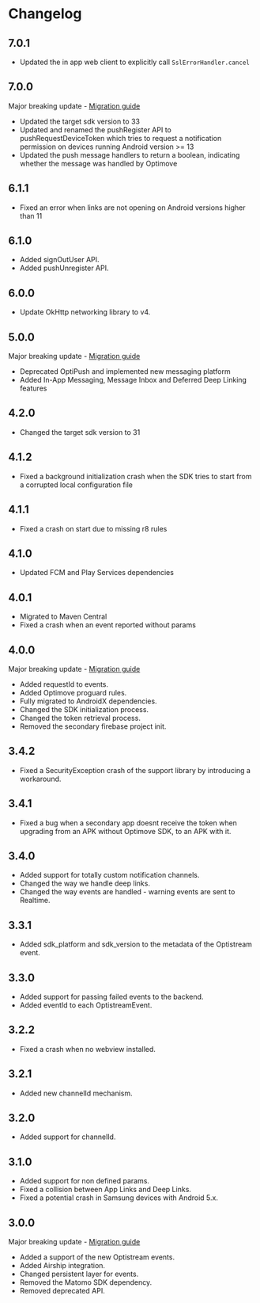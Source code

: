 # Changelog

## 7.0.1

- Updated the in app web client to explicitly call ```SslErrorHandler.cancel```

## 7.0.0

Major breaking update - [Migration guide](https://github.com/optimove-tech/Optimove-SDK-Android/wiki/Migration-guide-from-6.x-to-7.x)

- Updated the target sdk version to 33
- Updated and renamed the pushRegister API to pushRequestDeviceToken which tries to request a notification permission on devices running Android version >= 13
- Updated the push message handlers to return a boolean, indicating whether the message was handled by Optimove

## 6.1.1

- Fixed an error when links are not opening on Android versions higher than 11

## 6.1.0

- Added signOutUser API.
- Added pushUnregister API.

## 6.0.0

- Update OkHttp networking library to v4.

## 5.0.0

Major breaking update - [Migration guide](https://github.com/optimove-tech/Optimove-SDK-Android/wiki/Migration-guide-from-4.x-to-5.x)

- Deprecated OptiPush and implemented new messaging platform
- Added In-App Messaging, Message Inbox and Deferred Deep Linking features

## 4.2.0

- Changed the target sdk version to 31

## 4.1.2

- Fixed a background initialization crash when the SDK tries to start from a corrupted local configuration file

## 4.1.1

- Fixed a crash on start due to missing r8 rules

## 4.1.0

- Updated FCM and Play Services dependencies

## 4.0.1

- Migrated to Maven Central
- Fixed a crash when an event reported without params

## 4.0.0

Major breaking update - [Migration guide](https://github.com/optimove-tech/Optimove-SDK-Android/wiki/Migration-guide-from-3.x-to-4.x)

- Added requestId to events.
- Added Optimove proguard rules.
- Fully migrated to AndroidX dependencies.
- Changed the SDK initialization process.
- Changed the token retrieval process.
- Removed the secondary firebase project init.

## 3.4.2

- Fixed a SecurityException crash of the support library by introducing a workaround.

## 3.4.1

- Fixed a bug when a secondary app doesnt receive the token when upgrading from an APK without Optimove SDK, to an APK with it.

## 3.4.0

- Added support for totally custom notification channels.
- Changed the way we handle deep links.
- Changed the way events are handled - warning events are sent to Realtime.

## 3.3.1

- Added sdk_platform and sdk_version to the metadata of the Optistream event.

## 3.3.0

- Added support for passing failed events to the backend.
- Added eventId to each OptistreamEvent.

## 3.2.2

- Fixed a crash when no webview installed.

## 3.2.1

- Added new channelId mechanism.

## 3.2.0

- Added support for channelId.

## 3.1.0

- Added support for non defined params.
- Fixed a collision between App Links and Deep Links.
- Fixed a potential crash in Samsung devices with Android 5.x.

## 3.0.0

Major breaking update - [Migration guide](https://github.com/optimove-tech/Optimove-SDK-Android/wiki/Migration-guide-from-2.x-to-3.x)

- Added a support of the new Optistream events.
- Added Airship integration.
- Changed persistent layer for events.
- Removed the Matomo SDK dependency.
- Removed deprecated API.
